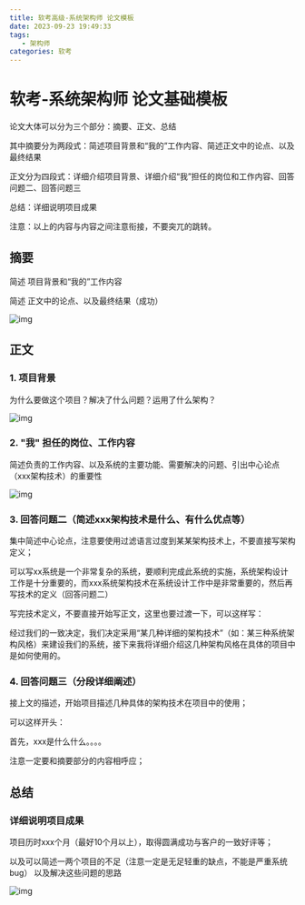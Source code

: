 ```yaml
---
title: 软考高级-系统架构师 论文模板
date: 2023-09-23 19:49:33
tags: 
   - 架构师
categories: 软考
---
```

<meta name="referrer" content="no-referrer"/>

# 软考-系统架构师 论文基础模板

论文大体可以分为三个部分：摘要、正文、总结

其中摘要分为两段式：简述项目背景和“我的”工作内容、简述正文中的论点、以及最终结果

正文分为四段式：详细介绍项目背景、详细介绍“我”担任的岗位和工作内容、回答问题二、回答问题三

总结：详细说明项目成果

注意：以上的内容与内容之间注意衔接，不要突兀的跳转。



## 摘要

简述 项目背景和“我的”工作内容

简述 正文中的论点、以及最终结果（成功）

![img](https://cdn.nlark.com/yuque/0/2023/png/29411486/1694935303044-91575043-5c22-4a8b-b583-6750ff10d29d.png)

## 正文

### 1. 项目背景

为什么要做这个项目？解决了什么问题？运用了什么架构？

![img](https://cdn.nlark.com/yuque/0/2023/png/29411486/1694934985695-b55ea45e-190c-4afc-8e10-8d787cdc061e.png)

### 2. "我" 担任的岗位、工作内容

简述负责的工作内容、以及系统的主要功能、需要解决的问题、引出中心论点（xxx架构技术）的重要性



![img](https://cdn.nlark.com/yuque/0/2023/png/29411486/1694935181915-d824bdab-218d-416e-ad33-71016ad35027.png)

### 3. 回答问题二（简述xxx架构技术是什么、有什么优点等）

集中简述中心论点，注意要使用过滤语言过度到某某架构技术上，不要直接写架构定义；

可以写xx系统是一个非常复杂的系统，要顺利完成此系统的实施，系统架构设计工作是十分重要的，而xxx系统架构技术在系统设计工作中是非常重要的，然后再写技术的定义（回答问题二）

写完技术定义，不要直接开始写正文，这里也要过渡一下，可以这样写：

经过我们的一致决定，我们决定采用“某几种详细的架构技术”（如：某三种系统架构风格）来建设我们的系统，接下来我将详细介绍这几种架构风格在具体的项目中是如何使用的。

### 4. 回答问题三（分段详细阐述）

接上文的描述，开始项目描述几种具体的架构技术在项目中的使用；

可以这样开头：

首先，xxx是什么什么。。。。



注意一定要和摘要部分的内容相呼应；

## 总结

### 详细说明项目成果

项目历时xxx个月（最好10个月以上），取得圆满成功与客户的一致好评等；

以及可以简述一两个项目的不足（注意一定是无足轻重的缺点，不能是严重系统bug） 以及解决这些问题的思路

![img](https://cdn.nlark.com/yuque/0/2023/png/29411486/1694936451330-94e19158-dddf-4655-b133-3e5397896845.png)
